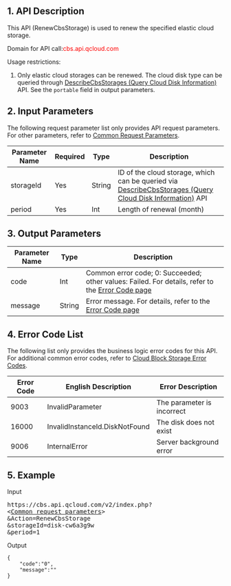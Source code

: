 ## 1. API Description
This API (RenewCbsStorage) is used to renew the specified elastic cloud storage.

Domain for API call:<font style="color:red">cbs.api.qcloud.com</font>

Usage restrictions:
1. Only elastic cloud storages can be renewed. The cloud disk type can be queried through [DescribeCbsStorages (Query Cloud Disk Information)](https://www.qcloud.com/doc/api/364/2519) API. See the `portable` field in output parameters. 


## 2. Input Parameters

The following request parameter list only provides API request parameters. For other parameters, refer to [Common Request Parameters](https://www.qcloud.com/doc/api/364/2745).

| Parameter Name | Required | Type | Description |
| ------- | ------- | ------- | ------- |
| storageId | Yes | String | ID of the cloud storage, which can be queried via [DescribeCbsStorages (Query Cloud Disk Information)](/doc/api/364/2519) API |
| period | Yes | Int | Length of renewal (month) |


## 3. Output Parameters

| Parameter Name | Type | Description |
| ------- | ------- | ------- |
| code | Int | Common error code; 0: Succeeded; other values: Failed. For details, refer to the [Error Code page](https://www.qcloud.com/doc/api/364/%E9%94%99%E8%AF%AF%E7%A0%81) |
| message | String | Error message. For details, refer to the [Error Code page](https://www.qcloud.com/doc/api/364/%E9%94%99%E8%AF%AF%E7%A0%81)|

## 4. Error Code List

The following list only provides the business logic error codes for this API. For additional common error codes, refer to [Cloud Block Storage Error Codes](https://www.qcloud.com/doc/api/364/4207).

| Error Code | English Description | Error Description |
| ------- | ------- | ------- |
| 9003 | InvalidParameter | The parameter is incorrect |
| 16000 | InvalidInstanceId.DiskNotFound | The disk does not exist |
| 9006 | InternalError | Server background error |

## 5. Example

Input
<pre>
https://cbs.api.qcloud.com/v2/index.php?
<<a href="https://www.qcloud.com/doc/api/229/6976">Common request parameters</a>>
&Action=RenewCbsStorage
&storageId=disk-cw6a3g9w
&period=1
</pre>

Output
```
{
    "code":"0",
    "message":""
}
```



